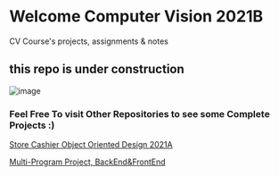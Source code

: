 # Welcome Computer Vision 2021B

CV Course's projects, assignments &amp; notes

## this repo is under construction 
![image](https://user-images.githubusercontent.com/55464049/115342947-bdc5b200-a1b3-11eb-8ece-fe848a127a91.png)



### Feel Free To visit Other Repositories to see some Complete Projects :) 

[Store Cashier Object Oriented Design 2021A](https://github.com/ShahaRaz/StoreCashier_OODesign2021A)

[Multi-Program Project, BackEnd&FrontEnd](https://github.com/ShahaRaz/Airport_JAVA_2020B)
